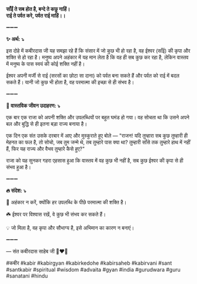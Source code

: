 **साँईं ते सब होत है, बन्दे ते कछु नाहिं।**\
**राई ते पर्वत करे, पर्वत राई माहिं।।**

➖➖➖

**✨ अर्थ: ⤵**

इस दोहे में कबीरदास जी यह समझा रहे हैं कि संसार में जो कुछ भी हो रहा है, वह ईश्वर (साँई) की कृपा और शक्ति से हो रहा है। मनुष्य अपने अहंकार में यह मान लेता है कि वह ही सब कुछ कर रहा है, लेकिन वास्तव में मनुष्य के पास स्वयं की कोई शक्ति नहीं है।

ईश्वर अपनी मर्जी से राई (सरसों का छोटा सा दाना) को पर्वत बना सकते हैं और पर्वत को राई में बदल सकते हैं। यानी जो कुछ भी होता है, वह परमात्मा की इच्छा से ही संभव है।

➖➖➖

**🌾 वास्तविक जीवन उदाहरण: ⤵**

एक बार एक राजा को अपनी शक्ति और उपलब्धियों पर बहुत घमंड हो गया। वह सोचता था कि उसने अपने बल और बुद्धि से ही इतना बड़ा राज्य बनाया है।

एक दिन एक संत उसके दरबार में आए और मुस्कुराते हुए बोले — "राजन! यदि तुम्हारा सब कुछ तुम्हारी ही मेहनत का फल है, तो सोचो, जब तुम जन्मे थे, तब तुम्हारे पास क्या था? तुम्हारी साँसे तक तुम्हारे हाथ में नहीं हैं, फिर यह राज्य और वैभव तुम्हारे कैसे हुए?"

राजा को यह सुनकर गहरा एहसास हुआ कि वास्तव में वह कुछ भी नहीं है, सब कुछ ईश्वर की कृपा से ही संभव हुआ है।

➖➖➖

**🔥 संदेश: ⤵**

🙏 अहंकार न करें, क्योंकि हर उपलब्धि के पीछे परमात्मा की शक्ति है।

☘️ ईश्वर पर विश्वास रखें, वे कुछ भी संभव कर सकते हैं।

💡 जो मिला है, वह कृपा और सौभाग्य है, इसे अभिमान का कारण न बनाएं।

➖➖➖

— संत कबीरदास साहेब जी 🙏❤️💯

#कबीर #kabir #kabirgyan #kabirkedohe #kabirsaheb #kabirvani #sant #santkabir #spiritual #wisdom #advaita #gyan #india #gurudwara #guru #sanatani #hindu
